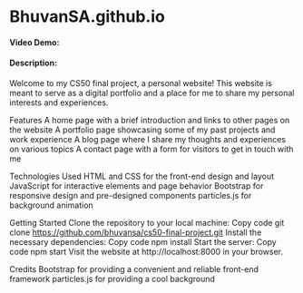 # BhuvanSA.github.io
#### Video Demo: <URL HERE>

#### Description:
Welcome to my CS50 final project, a personal website! This website is meant to serve as a digital portfolio and a place for me to share my personal interests and experiences.

Features
  A home page with a brief introduction and links to other pages on the website
  A portfolio page showcasing some of my past projects and work experience
  A blog page where I share my thoughts and experiences on various topics
  A contact page with a form for visitors to get in touch with me
  
Technologies Used
  HTML and CSS for the front-end design and layout
  JavaScript for interactive elements and page behavior
  Bootstrap for responsive design and pre-designed components
  particles.js for background animation
  
Getting Started
Clone the repository to your local machine:
Copy code
git clone https://github.com/bhuvansa/cs50-final-project.git
Install the necessary dependencies:
Copy code
npm install
Start the server:
Copy code
npm start
Visit the website at http://localhost:8000 in your browser.

Credits
Bootstrap for providing a convenient and reliable front-end framework
particles.js  for providing a cool background


